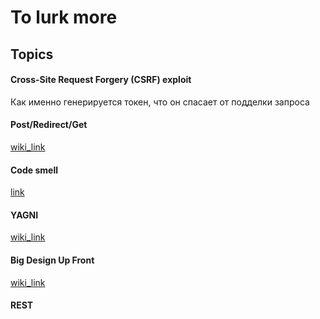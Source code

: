 # To lurk more

## Topics

#### Cross-Site Request Forgery (CSRF) exploit 
Как именно генерируется токен, что он спасает от подделки запроса

#### Post/Redirect/Get
[wiki_link](https://ru.wikipedia.org/wiki/Post/Redirect/Get)

#### Code smell
[link](https://blog.codinghorror.com/code-smells/)

#### YAGNI
[wiki_link](https://ru.wikipedia.org/wiki/YAGNI)

#### Big Design Up Front
[wiki_link](https://en.wikipedia.org/wiki/Big_Design_Up_Front)

#### REST
